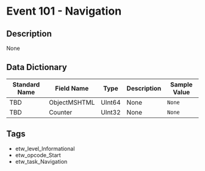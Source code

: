 # Event 101 - Navigation

## Description
None

## Data Dictionary
|Standard Name|Field Name|Type|Description|Sample Value|
|---|---|---|---|---|
|TBD|ObjectMSHTML|UInt64|None|`None`|
|TBD|Counter|UInt32|None|`None`|

## Tags
* etw_level_Informational
* etw_opcode_Start
* etw_task_Navigation